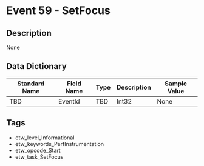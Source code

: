 # Event 59 - SetFocus

## Description
None

## Data Dictionary
|Standard Name|Field Name|Type|Description|Sample Value|
|---|---|---|---|---|
|TBD|EventId|TBD|Int32|None|None|

## Tags
* etw_level_Informational
* etw_keywords_PerfInstrumentation
* etw_opcode_Start
* etw_task_SetFocus